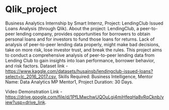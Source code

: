 # Qlik_project
Business Analytics Internship by Smart Internz,
Project: LendingClub Issued Loans Analysis (through Qlik).
About the project:
LendingClub, a peer-to-peer lending company, provides opportunities for borrowers to obtain personal loans and for investors to fund those loans for returns.
Lack of analysis of peer-to-peer lending data properly, might make bad decisions, take on more risk, lose investor trust, and break the rules.
This project aims to conduct a comprehensive analysis of peer-to-peer lending data from Lending Club to gain insights into loan performance, borrower behavior, and risk factors.
Dataset link - https://www.kaggle.com/datasets/husainsb/lendingclub-issued-loans?select=lc_2016_2017.csv,
Skills Required: Business Intelligence,
Mentor Name: Data Analytics MP Mentor1,
Project Duration: 30 Days.

Video Demonstration Link - https://drive.google.com/file/d/1PfLMwchwUQOuLgi4miHfeqHa8vRqCknb/view?usp=drive_link.
